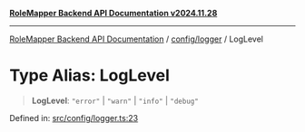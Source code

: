 [**RoleMapper Backend API Documentation v2024.11.28**](../../../README.md)

***

[RoleMapper Backend API Documentation](../../../modules.md) / [config/logger](../README.md) / LogLevel

# Type Alias: LogLevel

> **LogLevel**: `"error"` \| `"warn"` \| `"info"` \| `"debug"`

Defined in: [src/config/logger.ts:23](https://github.com/FlowCraft-AG/RoleMapper/blob/aa2b8d129f8bd1600fa58ea512b195a2a2308efd/backend/src/config/logger.ts#L23)
